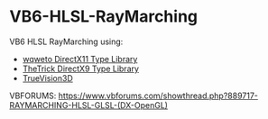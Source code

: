 # VB6-HLSL-RayMarching
VB6 HLSL RayMarching using:
* [wqweto DirectX11 Type Library](https://www.vbforums.com/showthread.php?889232-VB6-DirectX-11-for-VB6-1-0-Type-Library)
* [TheTrick DirectX9 Type Library](https://github.com/thetrik/DX9VB)
* [TrueVision3D](http://www.truevision3d.com/downloads.php)



VBFORUMS: https://www.vbforums.com/showthread.php?889717-RAYMARCHING-HLSL-GLSL-(DX-OpenGL)
